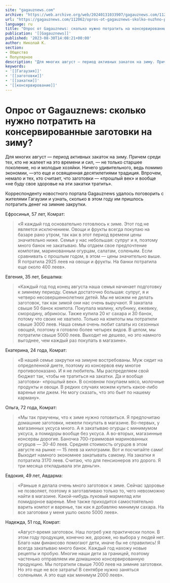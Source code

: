```yaml
---
site: "gagauznews.com"
archive: "https://web.archive.org/web/20240131033907/gagauznews.com/112062/opros-ot-gagauznews-skolko-nuzhno-potratit-na-konservirovannye-zagotovki-na-zimu.html"
url: "https://gagauznews.com/112062/opros-ot-gagauznews-skolko-nuzhno-potratit-na-konservirovannye-zagotovki-na-zimu.html"
language: ru
title: "Опрос от Gagauznews: сколько нужно потратить на консервированные заготовки на зиму?"
publication: '[[Gagauznews]]'
published: '2023-08-30T14:08:21+00:00'
author: Николай К.
section:
- Общество
- Популярное
description: "Для многих август — период активных закаток на зиму. Причем среди тех, кто не жалеет на это времени и сил, — не только старшее поколение, но и молодые хозяйки. Ничего удивительного, ведь помимо экономии, —это еще и освященная десятилетиями традиция. Впрочем, немало и тех, кто считает, что заготовки — «прошлый век» и вообще «не буду свое здоровье на эти закатки тратить». Корреспонденту новостного портала Gagauznews удалось поговорить с жителями Гагаузии и узнать, сколько в этом году им пришлось потратить денег на зимние закрутки. Ефросинья, 57 лет, Комрат: «Я каждый год основательно готовлюсь к зиме. Этот год не является исключением. Овощи […]"
keywords:
- '[[Гагаузия]]'
- '[[заготовки]]'
- '[[закатки]]'
- '[[консервирование]]'
---
```


# Опрос от Gagauznews: сколько нужно потратить на консервированные заготовки на зиму?

Для многих август — период активных закаток на зиму. Причем среди тех, кто не жалеет на это времени и сил, — не только старшее поколение, но и молодые хозяйки. Ничего удивительного, ведь помимо экономии, —это еще и освященная десятилетиями традиция. Впрочем, немало и тех, кто считает, что заготовки — «прошлый век» и вообще «не буду свое здоровье на эти закатки тратить».

Корреспонденту новостного портала Gagauznews удалось поговорить с жителями Гагаузии и узнать, сколько в этом году им пришлось потратить денег на зимние закрутки.

Ефросинья, 57 лет, Комрат:

> «Я каждый год основательно готовлюсь к зиме. Этот год не является исключением. Овощи и фрукты всегда покупаю на базаре рано утром, так как в этот период времени цены значительно ниже. Семья у нас небольшая: супруг и я, поэтому много банок не закатываю. Мы отдаем свое предпочтение компотам, маринованным огурцам, салатам, соленьям. Если сравнивать с прошлым годом, в этом — цены значительно выше. Я потратила 2925 леев на овощи и фрукты. На банки потратила еще около 400 леев».

Евгения, 35 лет, Бешалма:

> «Каждый год под конец августа наша семья начинает подготовку к зимнему периоду. Семья достаточно большая: супруг, я и четверо несовершеннолетних детей. Мы не можем не делать заготовок, так как зимой они нас очень выручают. Я закатала свыше 50 банок компота. Покупала малину, клубнику, ежевику, смородину, абрикосы. Также купила 20 кг сахара и 30 банок, потому что своих не хватило. Только на компоты мы потратили свыше 3000 леев. Наша семья очень любит салаты из сезонных овощей, поэтому я готовлю более четырех видов. В целом, мы потратили свыше 5000 леев. Выходит не дешево, но это намного выгоднее, чем каждый раз покупать в магазине».

Екатерина, 24 года, Комрат:

> «В нашей семье закрутки на зимуне востребованы. Муж сидит на определенной диете, поэтому из консервов ему многое противопоказано. И я не любитель. Мы распределяем свой бюджет так, чтобы не тратиться на закатки. Да и вообще заготовки- «прошлый век». В основном покупаем мясо, молочные продукты и овощи. В редких случаях можем купить какое-либо варенье или джем. Не могу сказать, что это бьет по нашему карману».

Ольга, 72 года, Комрат:

> «Мы так приучены, что к зиме нужно готовиться. Я предпочитаю домашние заготовки, нежели покупать в магазине. Во-первых, у магазинных уксуса много. А я закатываю огурцы с минимумом уксуса, а помидоры вообще без уксуса. А во-вторых, магазинные консервы дорогие. Баночка 700-граммовая маринованных огурцов — 30-40 леев. Средняя стоимость огурцов в этом августе на рынке — 15 леев за килограмм. Вот и посчитайте сами! Выходит намного экономнее закатывать самому. На закатки я потратила 3170 леев. Считаю, что для пенсионеров это дорого. Я три месяца откладывала эти деньги».

Евдокия, 49 лет, Авдарма:

> «Раньше я делала очень много заготовок к зиме. Сейчас здоровье не позволяет, поэтому я заготавливаю только то, чего невозможно найти в магазине. Какой-нибудь луковый мармелад или помидорное варенье. Мне также приходится самостоятельно варить компот и варенье, так как я добавляю минимум сахара. На все заготовки у меня ушло около 5000 леев».

Надежда, 51 год, Комрат:

> «Август-время заготовок. Наш погреб уже практически полон. В этом году продукция, конечно же, дороже, но выбора у людей нет. Благо нам финансово помогают дети, иначе бы не справились! Я всегда закатываю много банок. Каждый год нахожу новые рецепты и пробую. Многие наши дети за границей, поэтому частенько отправляем им домашнюю консервированную продукцию. Мы потратили свыше 7000 леев на зимние заготовки. Но это еще не все затраты! В сентябре нужно заняться соленьями. А это еще как минимум 2000 леев».
